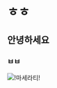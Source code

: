 # ㅎㅎ  
## 안녕하세요
### ㅂㅂ
![!마세라티!](https://github.com/taeyangjog/qaz/blob/master/37063_62277_3314.jpg?raw=true)
